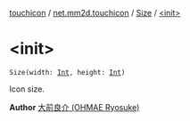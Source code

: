 [touchicon](../../index.md) / [net.mm2d.touchicon](../index.md) / [Size](index.md) / [&lt;init&gt;](./-init-.md)

# &lt;init&gt;

`Size(width: `[`Int`](https://kotlinlang.org/api/latest/jvm/stdlib/kotlin/-int/index.html)`, height: `[`Int`](https://kotlinlang.org/api/latest/jvm/stdlib/kotlin/-int/index.html)`)`

Icon size.

**Author**
[大前良介 (OHMAE Ryosuke)](mailto:ryo@mm2d.net)

